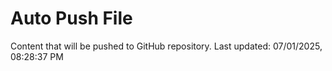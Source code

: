 # Auto Push File

Content that will be pushed to GitHub repository.
Last updated: 07/01/2025, 08:28:37 PM